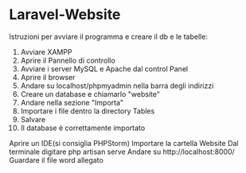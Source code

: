 # Laravel-Website
Istruzioni per avviare il programma e creare il db e le tabelle:

1. Avviare XAMPP
2. Aprire il Pannello di controllo
3. Avviare i server MySQL e Apache dal control Panel
4. Aprire il browser
5. Andare su localhost/phpmyadmin nella barra degli indirizzi
6.  Creare un database e chiamarlo "website" 
7. Andare nella sezione "Importa"
8. Importare i file dentro la directory Tables
9. Salvare
10. Il database è correttamente importato

Aprire un IDE(si consiglia PHPStorm)
Importare la cartella Website
Dal terminale digitare php artisan serve
Andare su http://localhost:8000/
Guardare il file word allegato
